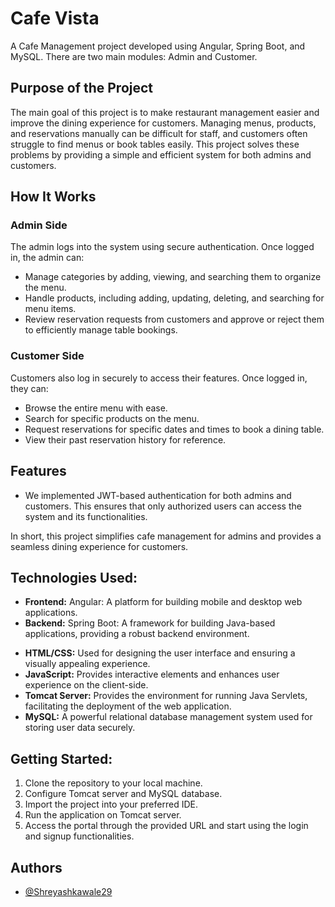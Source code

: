 
# Cafe Vista


A Cafe Management project developed using Angular, Spring Boot, and MySQL. There are two main modules: Admin and Customer.



## Purpose of the Project

The main goal of this project is to make restaurant management easier and improve the dining experience for customers. Managing menus, products, and reservations manually can be difficult for staff, and customers often struggle to find menus or book tables easily. This project solves these problems by providing a simple and efficient system for both admins and customers.

## How It Works

### Admin Side

The admin logs into the system using secure authentication. Once logged in, the admin can:

*   Manage categories by adding, viewing, and searching them to organize the menu.
*   Handle products, including adding, updating, deleting, and searching for menu items.
*   Review reservation requests from customers and approve or reject them to efficiently manage table bookings.

### Customer Side

Customers also log in securely to access their features. Once logged in, they can:

*   Browse the entire menu with ease.
*   Search for specific products on the menu.
*   Request reservations for specific dates and times to book a dining table.
*   View their past reservation history for reference.

## Features

- We implemented JWT-based authentication for both admins and customers. This ensures that only authorized users can access the system and its functionalities.

In short, this project simplifies cafe management for admins and provides a seamless dining experience for customers.



## Technologies Used:

* **Frontend:** Angular: A platform for building mobile and desktop web applications.
* **Backend:** Spring Boot: A framework for building Java-based applications, providing a robust backend environment.
- **HTML/CSS:** Used for designing the user interface and ensuring a visually appealing experience.
- **JavaScript:** Provides interactive elements and enhances user experience on the client-side.
- **Tomcat Server:** Provides the environment for running Java Servlets, facilitating the deployment of the web application.
- **MySQL:** A powerful relational database management system used for storing user data securely.
## Getting Started:

1. Clone the repository to your local machine.
2. Configure Tomcat server and MySQL database.
3. Import the project into your preferred IDE.
4. Run the application on Tomcat server.
5. Access the portal through the provided URL and start using the login and signup functionalities.


## Authors

- [@Shreyashkawale29](https://www.github.com/Shreyashkawale29)

